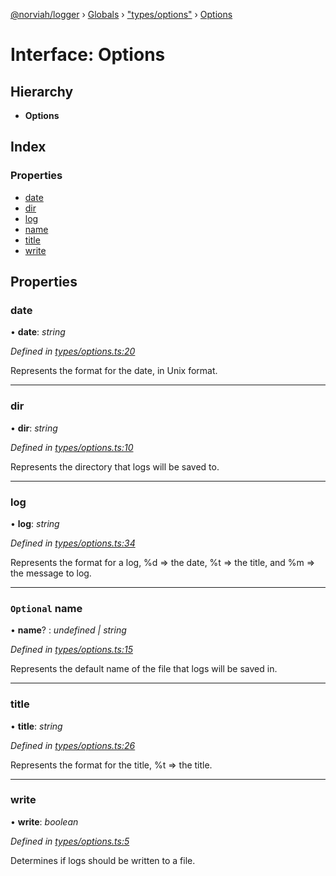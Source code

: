 [@norviah/logger](../README.md) › [Globals](../globals.md) › ["types/options"](../modules/_types_options_.md) › [Options](_types_options_.options.md)

# Interface: Options

## Hierarchy

* **Options**

## Index

### Properties

* [date](_types_options_.options.md#date)
* [dir](_types_options_.options.md#dir)
* [log](_types_options_.options.md#log)
* [name](_types_options_.options.md#optional-name)
* [title](_types_options_.options.md#title)
* [write](_types_options_.options.md#write)

## Properties

###  date

• **date**: *string*

*Defined in [types/options.ts:20](https://github.com/norviah/logger/blob/c3da9c4/src/types/options.ts#L20)*

Represents the format for the date, in Unix format.

___

###  dir

• **dir**: *string*

*Defined in [types/options.ts:10](https://github.com/norviah/logger/blob/c3da9c4/src/types/options.ts#L10)*

Represents the directory that logs will be saved to.

___

###  log

• **log**: *string*

*Defined in [types/options.ts:34](https://github.com/norviah/logger/blob/c3da9c4/src/types/options.ts#L34)*

Represents the format for a log,
%d => the date,
%t => the title, and
%m => the message to log.

___

### `Optional` name

• **name**? : *undefined | string*

*Defined in [types/options.ts:15](https://github.com/norviah/logger/blob/c3da9c4/src/types/options.ts#L15)*

Represents the default name of the file that logs will be saved in.

___

###  title

• **title**: *string*

*Defined in [types/options.ts:26](https://github.com/norviah/logger/blob/c3da9c4/src/types/options.ts#L26)*

Represents the format for the title,
%t => the title.

___

###  write

• **write**: *boolean*

*Defined in [types/options.ts:5](https://github.com/norviah/logger/blob/c3da9c4/src/types/options.ts#L5)*

Determines if logs should be written to a file.
